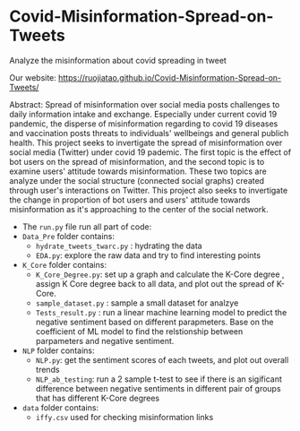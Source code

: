 # Covid-Misinformation-Spread-on-Tweets
Analyze the misinformation about covid spreading in tweet

Our website: https://ruojiatao.github.io/Covid-Misinformation-Spread-on-Tweets/

Abstract: 
Spread of misinformation over social media posts challenges to daily information intake and exchange. Especially under current covid 19 pandemic, the disperse of misinformation regarding to covid 19 diseases and vaccination posts threats to individuals' wellbeings and general publich health. This project seeks to invertigate the spread of misinformation over social media (Twitter) under covid 19 pademic. The first topic is the effect of bot users on the spread of misinformation, and the second topic is to examine users' attitude towards misinformation. These two topics are analyze under the social structure (connected social graphs) created through user's interactions on Twitter. This project also seeks to invertigate the change in proportion of bot users and users' attitude towards misinformation as it's approaching to the center of the social network. 



 - The `run.py` file run all part of code:
 - `Data_Pre` folder contains: 
     - `hydrate_tweets_twarc.py` : hydrating the data
     - `EDA.py`: explore the raw data and try to find interesting points
 - `K_Core` folder contains:
     - `K_Core_Degree.py`: set up a graph and calculate the K-Core degree , assign K Core degree back to all data, and plot out the spread of K-Core.
     - `sample_dataset.py` : sample a small dataset for analzye
     - `Tests_result.py` : run a linear machine learning model to predict the negative sentiment based on different parapmeters. Base on the coefficient of ML model to find the relstionship between parpameters and negative sentiment.
 - `NLP` folder contains:
     - `NLP.py`: get the sentiment scores of each tweets, and plot out overall trends
     - `NLP_ab_testing`: run a 2 sample t-test to see if there is an sigificant difference between negative sentiments in different pair of groups that has different K-Core degrees
 - `data` folder contains:
     - `iffy.csv` used for checking misinformation links


